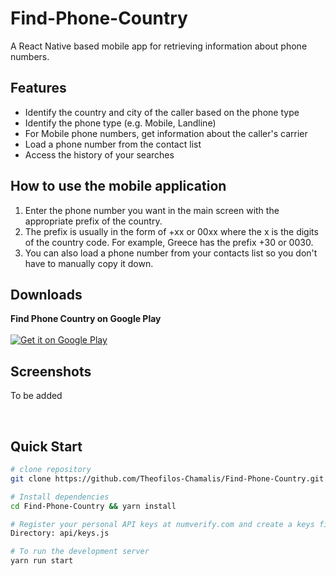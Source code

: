 # Find-Phone-Country
A React Native based mobile app for retrieving information about phone numbers.

## Features
* Identify the country and city of the caller based on the phone type
* Identify the phone type (e.g. Mobile, Landline)
* For Mobile phone numbers, get information about the caller's carrier
* Load a phone number from the contact list
* Access the history of your searches


## How to use the mobile application

1. Enter the phone number you want in the main screen with the appropriate prefix of the country.
2. The prefix is usually in the form of +xx or 00xx where the x is the digits of the country code.
For example, Greece has the prefix +30 or 0030.
3. You can also load a phone number from your contacts list so you don't have to manually copy it down.


Downloads
---------------------

<strong>Find Phone Country on Google Play</strong>
<br /><br />
<a href="https://play.google.com/store/apps/details?id=com.theofilos.chamalis.findphonecountry">
  <img alt="Get it on Google Play" src="https://developer.android.com/images/brand/en_generic_rgb_wo_45.png" />
</a>

## Screenshots

To be added

<br>

## Quick Start

```bash
# clone repository
git clone https://github.com/Theofilos-Chamalis/Find-Phone-Country.git

# Install dependencies
cd Find-Phone-Country && yarn install

# Register your personal API keys at numverify.com and create a keys file
Directory: api/keys.js
```

```bash
# To run the development server
yarn run start
```
